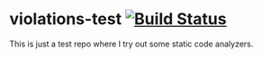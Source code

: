 # violations-test [![Build Status](https://travis-ci.org/tomasbjerre/violations-test.svg?branch=master)](https://travis-ci.org/tomasbjerre/violations-test)
This is just a test repo where I try out some static code analyzers.
